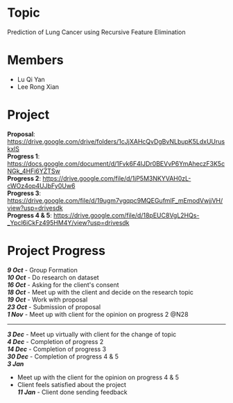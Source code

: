 # Topic
Prediction of Lung Cancer using Recursive Feature Elimination

# Members
- Lu Qi Yan
- Lee Rong Xian

# Project
**Proposal**: https://drive.google.com/drive/folders/1cJjXAHcQvDgBvNLbupK5LdxUUruskxlS <br>
**Progress 1**: https://docs.google.com/document/d/1Fvk6F4IJDr0BEVvP6YmAheczF3K5cNGk_4HFi6YZTSw <br>
**Progress 2**: https://drive.google.com/file/d/1jP5M3NKYVAH0zL-cWOz4op4UJbFy0Uw6<br>
**Progress 3**: https://drive.google.com/file/d/19ugm7vgqpc9MQEGufmlF_mEmodVwjjVH/view?usp=drivesdk<br>
**Progress 4 & 5**: https://drive.google.com/file/d/18pEUC8VgL2HQs-_Ypcl6iCkFz495HM4Y/view?usp=drivesdk<br>

# Project Progress
***9 Oct*** - Group Formation <br>
***10 Oct*** - Do research on dataset <br>
***16 Oct*** - Asking for the client's consent <br>
***18 Oct*** - Meet up with the client and decide on the research topic <br>
***19 Oct*** - Work with proposal <br>
***23 Oct*** - Submission of proposal <br>
***1 Nov*** - Meet up with client for the opinion on progress 2 @N28<br>
***
***3 Dec*** - Meet up virtually with client for the change of topic <br>
***4 Dec*** - Completion of progress 2 <br>
***14 Dec*** - Completion of progress 3 <br>
***30 Dec*** - Completion of progress 4 & 5<br>
***3 Jan*** <br>
- Meet up with the client for the opinion on progress 4 & 5 <br>
- Client feels satisfied about the project <br>
***11 Jan*** - Client done sending feedback<br>
